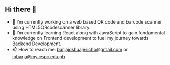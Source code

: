 ## Hi there 👋

- 🔭 I’m currently working on a web based QR code and barcode scanner using HTML5QRcodescanner library.
- 🌱 I’m currently learning React along with JavaScript to gain fundamental knowledge on Frontend development to fuel my journey towards Backend Development.
- 📫 How to reach me: barjajoshuajericho@gmail.com or jobarja@my.cspc.edu.ph 

